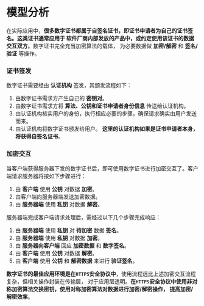模型分析
=============================================================
在实际应用中，**很多数字证书都属于自签名证书，即证书申请者为自己的证书签名。这类证书通常应用于
软件厂商内部发放的产品中，或约定使用该证书的数据交互双方**。数字证书完全充当加密算法的载体，
为必要数据做 **加密/解密** 和 **签名/验证** 等操作。

### 证书签发
数字证书需要经由 **认证机构** 签发，其颁发流程如下：
1. 由数字证书需求方产生自己的 **密钥对**。
2. 由数字证书需求方将 **算法、公钥和证书申请者身份信息** 传送给认证机构。
3. 由认证机构核实用户的身份，执行相应必要的步骤，确保请求确实由用户发送而来。
4. 由认证机构将数字证书颁发给用户。
**这里的认证机构如果是证书申请者本身，将获得自签名证书**。

### 加密交互
当客户端获得服务器下发的数字证书后，即可使用数字证书进行加密交互了。客户端请求服务器将按如下步骤进行：
1. 由 **客户端** 使用 **公钥** 对数据 **加密**。
2. 由客户端向服务器端发送加密数据。
3. 由 **服务器端** 使用 **私钥** 对数据 **解密**。

服务器端完成客户端请求处理后，需经过以下几个步骤完成响应：
1. 由 **服务器端** 使用 **私钥** 对 **待加密** 数据 **签名**。
2. 由 **服务器端** 使用 **私钥** 对数据 **加密**。
3. 由 **服务器向客户端** 回应 **加密数据** 和 **数字签名**。
4. 由 **客户端** 使用 **公钥** 对数据 **解密**。
5. 由 **客户端** 使用 **公钥** 和 **解密数据** 来进行 **验证签名**。

**数字证书的最佳应用环境是在`HTTPS`安全协议中**，使用流程远比上述加密交互流程复杂，但相关操作封装在传输层，
对于应用层透明。**在`HTTPS`安全协议中使用非对称加密算法交换密钥，使用对称加密算法对数据进行加密/解密操作，
提高加密/解密效率**。










